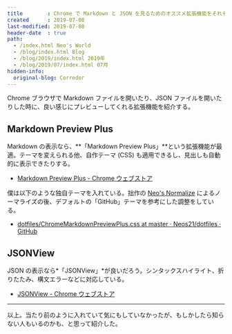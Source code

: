 ```yaml
---
title        : Chrome で Markdown と JSON を見るためのオススメ拡張機能をそれぞれ紹介
created      : 2019-07-08
last-modified: 2019-07-08
header-date  : true
path:
  - /index.html Neo's World
  - /blog/index.html Blog
  - /blog/2019/index.html 2019年
  - /blog/2019/07/index.html 07月
hidden-info:
  original-blog: Corredor
---
```


Chrome ブラウザで Markdown ファイルを開いたり、JSON ファイルを開いたりした時に、良い感じにプレビューしてくれる拡張機能を紹介する。

## Markdown Preview Plus

Markdown の表示なら、**「Markdown Preview Plus」**という拡張機能が最適。テーマを変えられる他、自作テーマ (CSS) も適用できるし、見出しも自動的に表示できたりする。

- [Markdown Preview Plus - Chrome ウェブストア](https://chrome.google.com/webstore/detail/markdown-preview-plus/febilkbfcbhebfnokafefeacimjdckgl?hl=ja)

僕は以下のような独自テーマを入れている。拙作の [Neo's Normalize](https://neos21.github.io/neos-normalize/) によるノーマライズの後、デフォルトの「GitHub」テーマを参考にした調整をしている。

- [dotfiles/ChromeMarkdownPreviewPlus.css at master · Neos21/dotfiles · GitHub](https://github.com/Neos21/dotfiles/blob/master/ChromeMarkdownPreviewPlus.css)

## JSONView

JSON の表示なら*「JSONView」*が良いだろう。シンタックスハイライト、折りたたみ、構文エラーなどに対応している。

- [JSONView - Chrome ウェブストア](https://chrome.google.com/webstore/detail/jsonview/chklaanhfefbnpoihckbnefhakgolnmc?hl=ja)

---

以上。当たり前のように入れていて気にもしていなかったが、もしかしたら知らない人もいるのかも、と思って紹介した。
